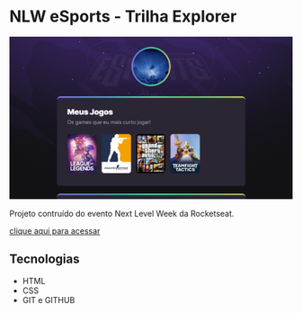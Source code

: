 # NLW eSports - Trilha Explorer

![preview](./.github/preview.png)

Projeto contruído do
evento Next Level Week
da Rocketseat.

[clique aqui para acessar](https://alexs3br.github.io/NLW/)

## Tecnologias

- HTML
- CSS
- GIT e GITHUB
